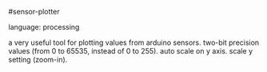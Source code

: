 #sensor-plotter

language: processing

a very useful tool for plotting values from arduino sensors.
two-bit precision values (from 0 to 65535, instead of 0 to 255).
auto scale on y axis. scale y setting (zoom-in).
